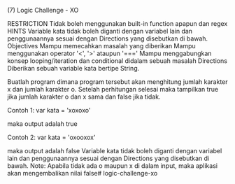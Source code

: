 (7) Logic Challenge - XO

RESTRICTION
Tidak boleh menggunakan built-in function apapun dan regex
HINTS
Variable kata tidak boleh diganti dengan variabel lain dan penggunaannya sesuai dengan Directions yang disebutkan di bawah.
Objectives
Mampu memecahkan masalah yang diberikan Mampu menggunakan operator '<', '>' ataupun '===' Mampu menggabungkan konsep looping/iteration dan conditional didalam sebuah masalah
Directions
Diberikan sebuah variable kata bertipe String.

Buatlah program dimana program tersebut akan menghitung jumlah karakter x dan jumlah karakter o. Setelah perhitungan selesai maka tampilkan true jika jumlah karakter o dan x sama dan false jika tidak.

Contoh 1:
var kata = 'xoxoxo'

maka output adalah true


Contoh 2:
var kata = 'oxooxox'

maka output adalah false
Variable kata tidak boleh diganti dengan variabel lain dan penggunaannya sesuai dengan Directions yang disebutkan di bawah.
Note: Apabila tidak ada o maupun x di dalam input, maka aplikasi akan mengembalikan nilai false# logic-challenge-xo
